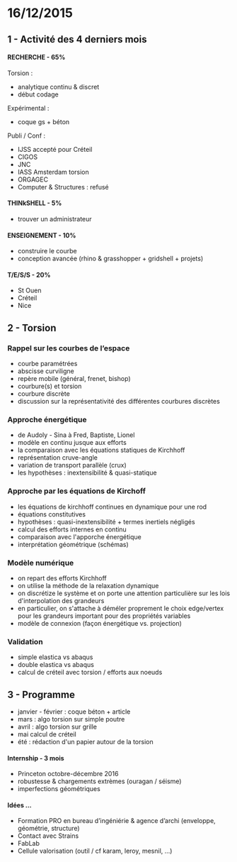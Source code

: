 # 16/12/2015

## 1 - Activité des 4 derniers mois

#### RECHERCHE - 65%
Torsion  :
- analytique continu & discret
- début codage

Expérimental :
- coque gs + béton

Publi / Conf :
- IJSS accepté pour Créteil
- CIGOS
- JNC
- IASS Amsterdam torsion
- ORGAGEC
- Computer & Structures : refusé

#### THINkSHELL - 5%
- trouver un administrateur

#### ENSEIGNEMENT - 10%
- construire le courbe
- conception avancée (rhino & grasshopper + gridshell + projets)

#### T/E/S/S - 20%
- St Ouen
- Créteil
- Nice

## 2 - Torsion

### Rappel sur les courbes de l’espace
- courbe paramétrées
- abscisse curviligne
- repère mobile (général, frenet, bishop)
- courbure(s) et torsion
- courbure discrète
- discussion sur la représentativité des différentes courbures discrètes

### Approche énergétique
- de Audoly - Sina à Fred, Baptiste, Lionel
- modèle en continu jusque aux efforts
- la comparaison avec les équations statiques de Kirchhoff
- représentation cruve-angle
- variation de transport parallèle (crux)
- les hypothèses : inextensibilité & quasi-statique

### Approche par les équations de Kirchoff
- les équations de kirchhoff continues en dynamique pour une rod
- équations constitutives
- hypothèses : quasi-inextensibilité + termes inertiels négligés
- calcul des efforts internes en continu
- comparaison avec l'apporche énergétique
- interprétation géométrique (schémas)

### Modèle numérique
- on repart des efforts Kirchhoff
- on utilise la méthode de la relaxation dynamique
- on discrétize le système et on porte une attention particulière sur les lois d'interpolation des grandeurs
- en particulier, on s'attache à déméler proprement le choix edge/vertex pour les grandeurs important pour des propriétés variables
- modèle de connexion (façon énergétique vs. projection)

### Validation
- simple elastica vs abaqus
- double elastica vs abaqus
- calcul de créteil avec torsion / efforts aux noeuds


## 3 - Programme

- janvier - février : coque béton + article
- mars : algo torsion sur simple poutre
- avril : algo torsion sur grille
- mai calcul de créteil
- été : rédaction d'un papier autour de la torsion

#### Internship - 3 mois
- Princeton octobre-décembre 2016
- robustesse & chargements extrèmes (ouragan / séisme)
- imperfections géométriques

#### Idées …
- Formation PRO en bureau d’ingéniérie & agence d’archi (enveloppe, géométrie, structure)
- Contact avec Strains
- FabLab
- Cellule valorisation (outil / cf karam, leroy, mesnil, ...)
